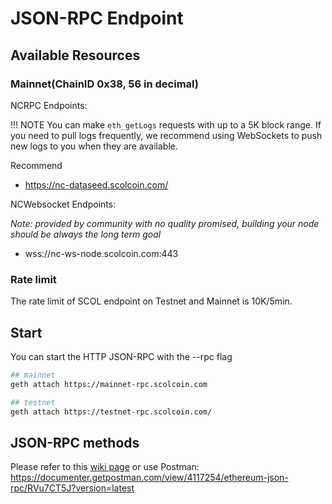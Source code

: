 # JSON-RPC Endpoint

## Available Resources

### Mainnet(ChainID 0x38, 56 in decimal)

NCRPC Endpoints:

!!! NOTE
	You can make `eth_getLogs` requests with up to a 5K block range.
	If you need to pull logs frequently, we recommend using WebSockets to push new logs to you when they are available.

Recommend

* https://nc-dataseed.scolcoin.com/


NCWebsocket Endpoints:

*Note: provided by community with no quality promised, building your node should be always the long term goal*

* wss://nc-ws-node.scolcoin.com:443


### Rate limit

The rate limit of SCOL endpoint on Testnet and Mainnet is 10K/5min.


## Start

You can start the HTTP JSON-RPC with the --rpc flag
```bash
## mainnet
geth attach https://mainnet-rpc.scolcoin.com

## testnet
geth attach https://testnet-rpc.scolcoin.com/
```

## JSON-RPC methods

Please refer to this [wiki page](https://github.com/ethereum/wiki/wiki/JSON-RPC) or use Postman: <https://documenter.getpostman.com/view/4117254/ethereum-json-rpc/RVu7CT5J?version=latest>
